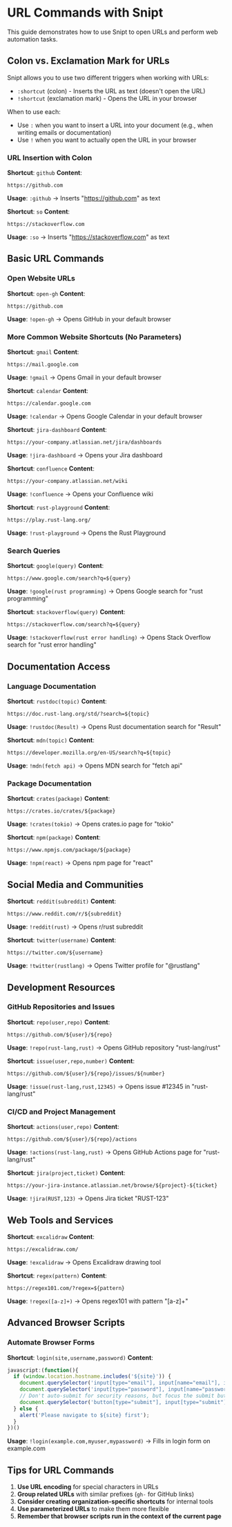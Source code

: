 # URL Commands with Snipt

This guide demonstrates how to use Snipt to open URLs and perform web automation tasks.

## Colon vs. Exclamation Mark for URLs

Snipt allows you to use two different triggers when working with URLs:

- `:shortcut` (colon) - Inserts the URL as text (doesn't open the URL)
- `!shortcut` (exclamation mark) - Opens the URL in your browser

When to use each:
- Use `:` when you want to insert a URL into your document (e.g., when writing emails or documentation)
- Use `!` when you want to actually open the URL in your browser

### URL Insertion with Colon

**Shortcut**: `github`
**Content**:
```
https://github.com
```

**Usage**: `:github` → Inserts "https://github.com" as text

**Shortcut**: `so`
**Content**:
```
https://stackoverflow.com
```

**Usage**: `:so` → Inserts "https://stackoverflow.com" as text

## Basic URL Commands

### Open Website URLs

**Shortcut**: `open-gh`
**Content**:
```
https://github.com
```

**Usage**: `!open-gh` → Opens GitHub in your default browser

### More Common Website Shortcuts (No Parameters)

**Shortcut**: `gmail`
**Content**:
```
https://mail.google.com
```

**Usage**: `!gmail` → Opens Gmail in your default browser

**Shortcut**: `calendar`
**Content**:
```
https://calendar.google.com
```

**Usage**: `!calendar` → Opens Google Calendar in your default browser

**Shortcut**: `jira-dashboard`
**Content**:
```
https://your-company.atlassian.net/jira/dashboards
```

**Usage**: `!jira-dashboard` → Opens your Jira dashboard

**Shortcut**: `confluence`
**Content**:
```
https://your-company.atlassian.net/wiki
```

**Usage**: `!confluence` → Opens your Confluence wiki

**Shortcut**: `rust-playground`
**Content**:
```
https://play.rust-lang.org/
```

**Usage**: `!rust-playground` → Opens the Rust Playground

### Search Queries

**Shortcut**: `google(query)`
**Content**:
```
https://www.google.com/search?q=${query}
```

**Usage**: `!google(rust programming)` → Opens Google search for "rust programming"

**Shortcut**: `stackoverflow(query)`
**Content**:
```
https://stackoverflow.com/search?q=${query}
```

**Usage**: `!stackoverflow(rust error handling)` → Opens Stack Overflow search for "rust error handling"

## Documentation Access

### Language Documentation

**Shortcut**: `rustdoc(topic)`
**Content**:
```
https://doc.rust-lang.org/std/?search=${topic}
```

**Usage**: `!rustdoc(Result)` → Opens Rust documentation search for "Result"

**Shortcut**: `mdn(topic)`
**Content**:
```
https://developer.mozilla.org/en-US/search?q=${topic}
```

**Usage**: `!mdn(fetch api)` → Opens MDN search for "fetch api"

### Package Documentation

**Shortcut**: `crates(package)`
**Content**:
```
https://crates.io/crates/${package}
```

**Usage**: `!crates(tokio)` → Opens crates.io page for "tokio"

**Shortcut**: `npm(package)`
**Content**:
```
https://www.npmjs.com/package/${package}
```

**Usage**: `!npm(react)` → Opens npm page for "react"

## Social Media and Communities

**Shortcut**: `reddit(subreddit)`
**Content**:
```
https://www.reddit.com/r/${subreddit}
```

**Usage**: `!reddit(rust)` → Opens r/rust subreddit

**Shortcut**: `twitter(username)`
**Content**:
```
https://twitter.com/${username}
```

**Usage**: `!twitter(rustlang)` → Opens Twitter profile for "@rustlang"

## Development Resources

### GitHub Repositories and Issues

**Shortcut**: `repo(user,repo)`
**Content**:
```
https://github.com/${user}/${repo}
```

**Usage**: `!repo(rust-lang,rust)` → Opens GitHub repository "rust-lang/rust"

**Shortcut**: `issue(user,repo,number)`
**Content**:
```
https://github.com/${user}/${repo}/issues/${number}
```

**Usage**: `!issue(rust-lang,rust,12345)` → Opens issue #12345 in "rust-lang/rust"

### CI/CD and Project Management

**Shortcut**: `actions(user,repo)`
**Content**:
```
https://github.com/${user}/${repo}/actions
```

**Usage**: `!actions(rust-lang,rust)` → Opens GitHub Actions page for "rust-lang/rust"

**Shortcut**: `jira(project,ticket)`
**Content**:
```
https://your-jira-instance.atlassian.net/browse/${project}-${ticket}
```

**Usage**: `!jira(RUST,123)` → Opens Jira ticket "RUST-123"

## Web Tools and Services

**Shortcut**: `excalidraw`
**Content**:
```
https://excalidraw.com/
```

**Usage**: `!excalidraw` → Opens Excalidraw drawing tool

**Shortcut**: `regex(pattern)`
**Content**:
```
https://regex101.com/?regex=${pattern}
```

**Usage**: `!regex([a-z]+)` → Opens regex101 with pattern "[a-z]+"

## Advanced Browser Scripts

### Automate Browser Forms

**Shortcut**: `login(site,username,password)`
**Content**:
```javascript
javascript:(function(){
  if (window.location.hostname.includes('${site}')) {
    document.querySelector('input[type="email"], input[name="email"], input[id="email"], input[type="text"], input[name="username"], input[id="username"]').value = '${username}';
    document.querySelector('input[type="password"], input[name="password"], input[id="password"]').value = '${password}';
    // Don't auto-submit for security reasons, but focus the submit button
    document.querySelector('button[type="submit"], input[type="submit"]').focus();
  } else {
    alert('Please navigate to ${site} first');
  }
})()
```

**Usage**: `!login(example.com,myuser,mypassword)` → Fills in login form on example.com

## Tips for URL Commands

1. **Use URL encoding** for special characters in URLs
2. **Group related URLs** with similar prefixes (`gh-` for GitHub links)
3. **Consider creating organization-specific shortcuts** for internal tools
4. **Use parameterized URLs** to make them more flexible
5. **Remember that browser scripts run in the context of the current page** 